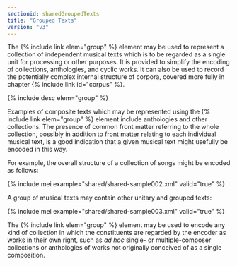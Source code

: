 ```yaml
---
sectionid: sharedGroupedTexts
title: "Grouped Texts"
version: "v3"
---
```


The {% include link elem="group" %} element may be used to represent a collection of independent musical texts which is to be regarded as a single unit for processing or other purposes. It is provided to simplify the encoding of collections, anthologies, and cyclic works. It can also be used to record the potentially complex internal structure of corpora, covered more fully in chapter {% include link id="corpus" %}.

{% include desc elem="group" %} 

Examples of composite texts which may be represented using the {% include link elem="group" %} element include anthologies and other collections. The presence of common front matter referring to the whole collection, possibly in addition to front matter relating to each individual musical text, is a good indication that a given musical text might usefully be encoded in this way.

For example, the overall structure of a collection of songs might be encoded as follows:

{% include mei example="shared/shared-sample002.xml" valid="true" %}

A group of musical texts may contain other unitary and grouped texts:

{% include mei example="shared/shared-sample003.xml" valid="true" %}

The {% include link elem="group" %} element may be used to encode any kind of collection in which the constituents are regarded by the encoder as works in their own right, such as *ad hoc* single- or multiple-composer collections or anthologies of works not originally conceived of as a single composition.
